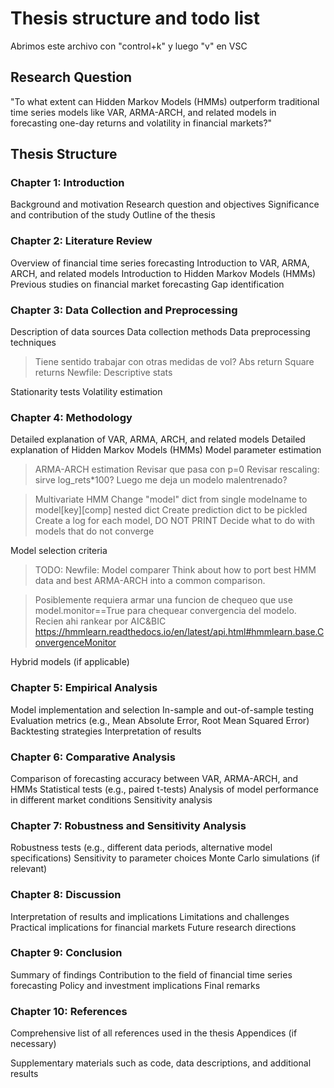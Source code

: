 # Thesis structure and todo list
Abrimos este archivo con "control+k" y luego "v" en VSC

## Research Question

"To what extent can Hidden Markov Models (HMMs) outperform traditional time series models like VAR, ARMA-ARCH, and related models in forecasting one-day returns and volatility in financial markets?"

## Thesis Structure

### Chapter 1: Introduction

Background and motivation
Research question and objectives
Significance and contribution of the study
Outline of the thesis

### Chapter 2: Literature Review

Overview of financial time series forecasting
Introduction to VAR, ARMA, ARCH, and related models
Introduction to Hidden Markov Models (HMMs)
Previous studies on financial market forecasting
Gap identification

### Chapter 3: Data Collection and Preprocessing

Description of data sources
Data collection methods
Data preprocessing techniques

> Tiene sentido trabajar con otras medidas de vol?
Abs return
Square returns
Newfile: Descriptive stats

Stationarity tests
Volatility estimation

### Chapter 4: Methodology

Detailed explanation of VAR, ARMA, ARCH, and related models
Detailed explanation of Hidden Markov Models (HMMs)
Model parameter estimation
> ARMA-ARCH estimation
Revisar que pasa con p=0
Revisar rescaling: sirve log_rets*100? Luego me deja un modelo malentrenado?

> Multivariate HMM
> Change "model" dict from single modelname to model[key][comp] nested dict
> Create prediction dict to be pickled
> Create a log for each model, DO NOT PRINT
> Decide what to do with models that do not converge


Model selection criteria

> TODO:
Newfile: Model comparer
Think about how to port best HMM data and best ARMA-ARCH into a common comparison.

>Posiblemente requiera armar una funcion de chequeo que use model.monitor==True para chequear convergencia del modelo.  
Recien ahi rankear por AIC&BIC
https://hmmlearn.readthedocs.io/en/latest/api.html#hmmlearn.base.ConvergenceMonitor

Hybrid models (if applicable)

### Chapter 5: Empirical Analysis

Model implementation and selection
In-sample and out-of-sample testing
Evaluation metrics (e.g., Mean Absolute Error, Root Mean Squared Error)
Backtesting strategies
Interpretation of results

### Chapter 6: Comparative Analysis

Comparison of forecasting accuracy between VAR, ARMA-ARCH, and HMMs
Statistical tests (e.g., paired t-tests)
Analysis of model performance in different market conditions
Sensitivity analysis

### Chapter 7: Robustness and Sensitivity Analysis

Robustness tests (e.g., different data periods, alternative model specifications)
Sensitivity to parameter choices
Monte Carlo simulations (if relevant)

### Chapter 8: Discussion

Interpretation of results and implications
Limitations and challenges
Practical implications for financial markets
Future research directions

### Chapter 9: Conclusion

Summary of findings
Contribution to the field of financial time series forecasting
Policy and investment implications
Final remarks

### Chapter 10: References

Comprehensive list of all references used in the thesis
Appendices (if necessary)

Supplementary materials such as code, data descriptions, and additional results